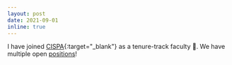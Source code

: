 ```yaml
---
layout: post
date: 2021-09-01
inline: true
---
```


I have joined [CISPA](https://cispa.de){:target="_blank"} as a tenure-track faculty :microscope:. We have multiple open [positions](/positions)!